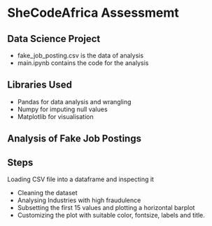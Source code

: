 # SheCodeAfrica Assessmemt

## Data Science Project
- fake_job_posting.csv is the data of analysis
- main.ipynb contains the code for the analysis

## Libraries Used
- Pandas for data  analysis and wrangling 
- Numpy for imputing null values
- Matplotlib for visualisation

## Analysis of Fake Job Postings
## Steps 
Loading CSV file into a dataframe and inspecting it
- Cleaning the dataset
- Analysing Industries with high fraudulence 
- Subsetting the first 15 values and plotting a horizontal barplot
- Customizing the plot with suitable color, fontsize, labels and title. 




